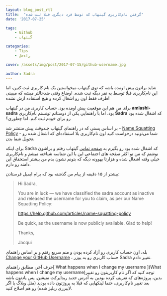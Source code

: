 ```yaml
---
layout: blog_post_rtl
title:  "گرفتن نام‌کاربری گیتهاب که توسط فرد دیگری قبلا ثبت شده"
date: '2017-07-25'

tags:
    - Github
    - گیتهاب

categories:
    - Tips
    - راه‌حل

cover: /assets/img/post/2017-07-15/github-username.jpg

author: Sadra
---
```


شاید براتون پیش اومده باشه که توی گیتهاب میخواستین یک نام کاربری ثبت کنین، اما این نام‌کاربری قبلا توسط یه نفر دیگه ثبت شده. اوضاع وقتی ضدحالتر میشه که میبینی طرف فقط اون رو اشغال کرده و هیچ استفاده ازش نشده!

برای من هم این موقعیت پیش اومده بود. حساب کاربری من در گیتهاب **amlashi-sadra** بود، اما با راهنمایی یکی از دوستانم تونستم نام‌کاربری **Sadra** که اشغال شده بود رو برای خودم ثبت کنم. اما چطوری؟

بر اساس پستی که در راهنمای گیتهاب چندوقت پیش منتشر شد - [Name Squatting Policy](https://help.github.com/articles/name-squatting-policy/) - شما می‌تونید درخواست کنید اون نام‌کاربری بلا استفاده‌ای که اشغال شده رو تحویل شما بدن.

برای اینکه Sadra که اشغال شده بود رو بگیرم به [صفحه تماس](https://github.com/contact) گیتهاب رفتم و براشون نوشتم که من تو اکثر صفحه های اجتماعی این با این شناسه شناخته میشم و نام‌کاربری خیلی وقته اشغال شده و هزارتا بهوونه دیگه که بتونم نشون بدم من بیشتر استحقاق این دامنه رو دارم.

بیشتر از ۱۵ دقیقه از پیام من گذشته بود که برام ایمیل فرستادن:

> Hi Sadra,
>
> You are in luck — we have classified the sadra account as inactive and released the username for you to claim, as per our Name Squatting Policy:
>
> https://help.github.com/articles/name-squatting-policy
>
> Be quick, as the username is now publicly available. Glad to help!
>
> Thanks,
>
> Jacqui

بله، اون حساب کاربری رو آزاد کرده بودن و منم سریع رفتم و بر اساس راهنمای [Change your GitHub Username](https://help.github.com/articles/changing-your-github-username/) ، حساب کاربری رو به یوزر Sadra تغییر دادم.

حرف آخر، مطابق راهنمای[ What happens when I change my username ](What happens when I change my username)توجه کنید که اگر نام کاربریتون رو تغییر بدین، پروژه‌های که تعریف کرده بودین به آدرس جدید ریدایرکت نمیشن. پس یادتون باشه بعد تغییر نام‌کاربری، حتما لینکهایی که قبلا به پروژتون داده بودید (مثل وبلاگ یا اگر لایبرری ریلیز شده) رو هم اصلاح کنید.